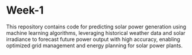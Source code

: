 # Week-1
This repository contains code for predicting solar power generation using machine learning algorithms, leveraging historical weather data and solar irradiance to forecast future power output with high accuracy, enabling optimized grid management and energy planning for solar power plants.
